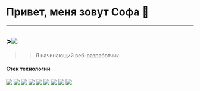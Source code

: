 # Привет, меня зовут Софа 👋
---
## ><img src="https://img.shields.io/badge/Обо мне-white?style=for-the-badge&logo=Buy Me A Coffee&logoColor=696969"/>
>>Я начинающий веб-разработчик.
#### Стек технологий
<img src="https://img.shields.io/badge/HTML-696969?style=for-the-badge&logo=HTML5&logoColor=red"/> <img src="https://img.shields.io/badge/CSS-696969?style=for-the-badge&logo=CSS3&logoColor=008000"/> <img src="https://img.shields.io/badge/JS-696969?style=for-the-badge&logo=HTML5&logoColor=0000FF"/> <img src="https://img.shields.io/badge/PHP-696969?style=for-the-badge&logo=PHP&logoColor=4B0082"/> <img src="https://img.shields.io/badge/GIT-696969?style=for-the-badge&logo=Git&logoColor=F05032"/> <img src="https://img.shields.io/badge/Figma-696969?style=for-the-badge&logo=Figma&logoColor=8B008B"/> <img src="https://img.shields.io/badge/Node.js-696969?style=for-the-badge&logo=Node.js&logoColor=32CD32"/> <img src="https://img.shields.io/badge/Notion-696969?style=for-the-badge&logo=Notion&logoColor=E0FFFF"/> <img src="https://img.shields.io/badge/Framework-696969?style=for-the-badge&logo=Framework7&logoColor=EE350F"/>


